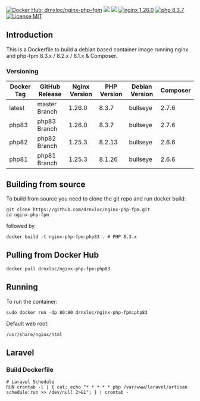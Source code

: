 [![Docker Hub; drnxloc/nginx-php-fpm](https://img.shields.io/badge/docker%20hub-drnxloc%2Fnginx--php--fpm-blue.svg?&logo=docker&style=for-the-badge)](https://hub.docker.com/r/drnxloc/nginx-php-fpm/) [![](https://badges.weareopensource.me/docker/pulls/drnxloc/nginx-php-fpm?style=for-the-badge)](https://hub.docker.com/r/drnxloc/nginx-php-fpm/) [![](https://img.shields.io/docker/image-size/drnxloc/nginx-php-fpm/latest?style=for-the-badge)](https://hub.docker.com/r/drnxloc/nginx-php-fpm/) [![nginx 1.26.0](https://img.shields.io/badge/nginx-1.26.0-brightgreen.svg?&logo=nginx&logoColor=white&style=for-the-badge)](https://nginx.org/en/CHANGES) [![php 8.3.7](https://img.shields.io/badge/php--fpm-8.3.7-blue.svg?&logo=php&logoColor=white&style=for-the-badge)](https://secure.php.net/releases/8_3_6.php) [![License MIT](https://img.shields.io/badge/license-MIT-blue.svg?&style=for-the-badge)](https://github.com/drnxloc/nginx-php-fpm/blob/master/LICENSE)

## Introduction

This is a Dockerfile to build a debian based container image running nginx and php-fpm 8.3.x / 8.2.x / 8.1.x & Composer.

### Versioning

| Docker Tag | GitHub Release | Nginx Version | PHP Version | Debian Version | Composer |
| ---------- | -------------- | ------------- | ----------- | -------------- | -------- |
| latest     | master Branch  | 1.26.0        | 8.3.7       | bullseye       | 2.7.6    |
| php83      | php83 Branch   | 1.26.0        | 8.3.7       | bullseye       | 2.7.6    |
| php82      | php82 Branch   | 1.25.3        | 8.2.13      | bullseye       | 2.6.6    |
| php81      | php81 Branch   | 1.25.3        | 8.1.26      | bullseye       | 2.6.6    |

## Building from source

To build from source you need to clone the git repo and run docker build:

```
git clone https://github.com/drnxloc/nginx-php-fpm.git
cd nginx-php-fpm
```

followed by

```
docker build -t nginx-php-fpm:php83 . # PHP 8.3.x
```

## Pulling from Docker Hub

```
docker pull drnxloc/nginx-php-fpm:php83
```

## Running

To run the container:

```
sudo docker run -dp 80:80 drnxloc/nginx-php-fpm:php83
```

Default web root:

```
/usr/share/nginx/html
```

## Laravel

### Build Dockerfile

```docker
# Laravel Schedule
RUN crontab -l | { cat; echo "* * * * * php /var/www/laravel/artisan schedule:run >> /dev/null 2>&1"; } | crontab -
```
